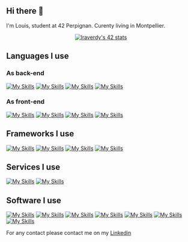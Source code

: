 ## Hi there 👋

I'm Louis, student at 42 Perpignan.
Curenty living in Montpellier.

<div align=center>
<a href="https://github.com/Coday-meric/badge42"><img src="https://badge42.coday.fr/api/v2/clvzeg6vj6359701p4xdjazn0f/stats?cursusId=21&coalitionId=317" alt="lraverdy's 42 stats" /></a>
</div>

## Languages I use
### As back-end
[![My Skills](https://skillicons.dev/icons?i=c)](https://skillicons.dev) [![My Skills](https://skillicons.dev/icons?i=cpp)](https://skillicons.dev) [![My Skills](https://skillicons.dev/icons?i=rust)](https://skillicons.dev) [![My Skills](https://skillicons.dev/icons?i=ts)](https://skillicons.dev)
### As front-end
[![My Skills](https://skillicons.dev/icons?i=dart)](https://skillicons.dev) [![My Skills](https://skillicons.dev/icons?i=html)](https://skillicons.dev) [![My Skills](https://skillicons.dev/icons?i=css)](https://skillicons.dev) [![My Skills](https://skillicons.dev/icons?i=js)](https://skillicons.dev) 

## Frameworks I use
[![My Skills](https://skillicons.dev/icons?i=electron)](https://skillicons.dev) [![My Skills](https://skillicons.dev/icons?i=flutter)](https://skillicons.dev) [![My Skills](https://skillicons.dev/icons?i=react)](https://skillicons.dev)  [![My Skills](https://skillicons.dev/icons?i=docker)](https://skillicons.dev)

## Services I use
[![My Skills](https://skillicons.dev/icons?i=firebase)](https://skillicons.dev) [![My Skills](https://skillicons.dev/icons?i=supabase)](https://skillicons.dev)

## Software I use
[![My Skills](https://skillicons.dev/icons?i=unreal)](https://skillicons.dev) [![My Skills](https://skillicons.dev/icons?i=vscode)](https://skillicons.dev) [![My Skills](https://skillicons.dev/icons?i=rider)](https://skillicons.dev) [![My Skills](https://skillicons.dev/icons?i=figma)](https://skillicons.dev) [![My Skills](https://skillicons.dev/icons?i=github)](https://skillicons.dev) [![My Skills](https://skillicons.dev/icons?i=git)](https://skillicons.dev) [![My Skills](https://skillicons.dev/icons?i=postman)](https://skillicons.dev)

For any contact please contact me on my <a href="https://www.linkedin.com/in/louisraverdy/">Linkedin</a>
